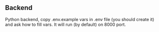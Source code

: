 ## Backend

Python backend, copy .env.example vars in .env file (you should create it) and ask how to fill vars.
It will run (by default) on 8000 port.
